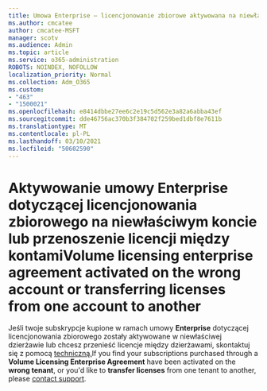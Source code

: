 ```yaml
---
title: Umowa Enterprise — licencjonowanie zbiorowe aktywowana na niewłaściwym koncie
ms.author: cmcatee
author: cmcatee-MSFT
manager: scotv
ms.audience: Admin
ms.topic: article
ms.service: o365-administration
ROBOTS: NOINDEX, NOFOLLOW
localization_priority: Normal
ms.collection: Adm_O365
ms.custom:
- "463"
- "1500021"
ms.openlocfilehash: e8414dbbe27ee6c2e19c5d562e3a82a6abba43ef
ms.sourcegitcommit: dde46756ac370b3f384702f259bed1dbf8e7611b
ms.translationtype: MT
ms.contentlocale: pl-PL
ms.lasthandoff: 03/10/2021
ms.locfileid: "50602590"
---
```

# <a name="volume-licensing-enterprise-agreement-activated-on-the-wrong-account-or-transferring-licenses-from-one-account-to-another"></a><span data-ttu-id="b6c77-102">Aktywowanie umowy Enterprise dotyczącej licencjonowania zbiorowego na niewłaściwym koncie lub przenoszenie licencji między kontami</span><span class="sxs-lookup"><span data-stu-id="b6c77-102">Volume licensing enterprise agreement activated on the wrong account or transferring licenses from one account to another</span></span>

<span data-ttu-id="b6c77-103">Jeśli twoje subskrypcje kupione w ramach umowy **Enterprise** dotyczącej licencjonowania zbiorowego zostały  aktywowane w niewłaściwej dzierżawie lub chcesz przenieść licencje między dzierżawami, skontaktuj się z pomocą  [techniczną.](https://docs.microsoft.com/microsoft-365/admin/contact-support-for-business-products)</span><span class="sxs-lookup"><span data-stu-id="b6c77-103">If you find your subscriptions purchased through a **Volume Licensing Enterprise Agreement** have been activated on the **wrong tenant**, or you'd like to **transfer licenses** from one tenant to another, please [contact support](https://docs.microsoft.com/microsoft-365/admin/contact-support-for-business-products).</span></span>